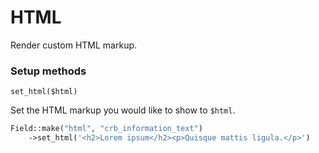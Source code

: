 # HTML

Render custom HTML markup.

### Setup methods

`set_html($html)`

Set the HTML markup you would like to show to `$html`.

```php
Field::make("html", "crb_information_text")
	->set_html('<h2>Lorem ipsum</h2><p>Quisque mattis ligula.</p>')
```
